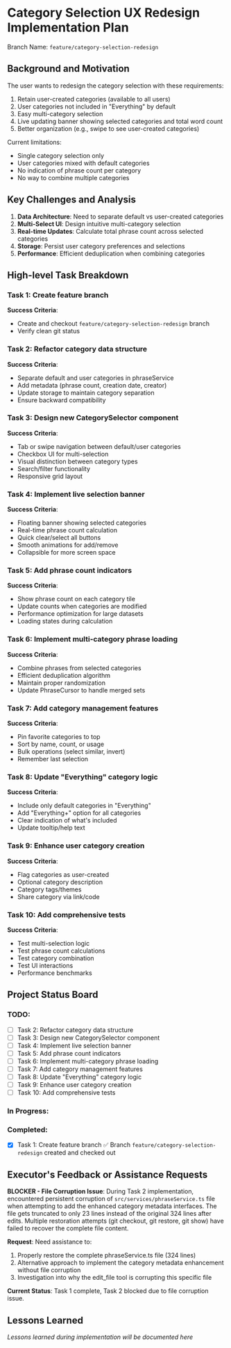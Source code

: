 # Category Selection UX Redesign Implementation Plan

Branch Name: `feature/category-selection-redesign`

## Background and Motivation

The user wants to redesign the category selection with these requirements:
1. Retain user-created categories (available to all users)
2. User categories not included in "Everything" by default
3. Easy multi-category selection
4. Live updating banner showing selected categories and total word count
5. Better organization (e.g., swipe to see user-created categories)

Current limitations:
- Single category selection only
- User categories mixed with default categories
- No indication of phrase count per category
- No way to combine multiple categories

## Key Challenges and Analysis

1. **Data Architecture**: Need to separate default vs user-created categories
2. **Multi-Select UI**: Design intuitive multi-category selection
3. **Real-time Updates**: Calculate total phrase count across selected categories
4. **Storage**: Persist user category preferences and selections
5. **Performance**: Efficient deduplication when combining categories

## High-level Task Breakdown

### Task 1: Create feature branch
**Success Criteria**: 
- Create and checkout `feature/category-selection-redesign` branch
- Verify clean git status

### Task 2: Refactor category data structure
**Success Criteria**:
- Separate default and user categories in phraseService
- Add metadata (phrase count, creation date, creator)
- Update storage to maintain category separation
- Ensure backward compatibility

### Task 3: Design new CategorySelector component
**Success Criteria**:
- Tab or swipe navigation between default/user categories
- Checkbox UI for multi-selection
- Visual distinction between category types
- Search/filter functionality
- Responsive grid layout

### Task 4: Implement live selection banner
**Success Criteria**:
- Floating banner showing selected categories
- Real-time phrase count calculation
- Quick clear/select all buttons
- Smooth animations for add/remove
- Collapsible for more screen space

### Task 5: Add phrase count indicators
**Success Criteria**:
- Show phrase count on each category tile
- Update counts when categories are modified
- Performance optimization for large datasets
- Loading states during calculation

### Task 6: Implement multi-category phrase loading
**Success Criteria**:
- Combine phrases from selected categories
- Efficient deduplication algorithm
- Maintain proper randomization
- Update PhraseCursor to handle merged sets

### Task 7: Add category management features
**Success Criteria**:
- Pin favorite categories to top
- Sort by name, count, or usage
- Bulk operations (select similar, invert)
- Remember last selection

### Task 8: Update "Everything" category logic
**Success Criteria**:
- Include only default categories in "Everything"
- Add "Everything+" option for all categories
- Clear indication of what's included
- Update tooltip/help text

### Task 9: Enhance user category creation
**Success Criteria**:
- Flag categories as user-created
- Optional category description
- Category tags/themes
- Share category via link/code

### Task 10: Add comprehensive tests
**Success Criteria**:
- Test multi-selection logic
- Test phrase count calculations
- Test category combination
- Test UI interactions
- Performance benchmarks

## Project Status Board

### TODO:
- [ ] Task 2: Refactor category data structure
- [ ] Task 3: Design new CategorySelector component
- [ ] Task 4: Implement live selection banner
- [ ] Task 5: Add phrase count indicators
- [ ] Task 6: Implement multi-category phrase loading
- [ ] Task 7: Add category management features
- [ ] Task 8: Update "Everything" category logic
- [ ] Task 9: Enhance user category creation
- [ ] Task 10: Add comprehensive tests

### In Progress:

### Completed:
- [x] Task 1: Create feature branch ✅ Branch `feature/category-selection-redesign` created and checked out

## Executor's Feedback or Assistance Requests

**BLOCKER - File Corruption Issue**: During Task 2 implementation, encountered persistent corruption of `src/services/phraseService.ts` file when attempting to add the enhanced category metadata interfaces. The file gets truncated to only 23 lines instead of the original 324 lines after edits. Multiple restoration attempts (git checkout, git restore, git show) have failed to recover the complete file content.

**Request**: Need assistance to:
1. Properly restore the complete phraseService.ts file (324 lines)
2. Alternative approach to implement the category metadata enhancement without file corruption
3. Investigation into why the edit_file tool is corrupting this specific file

**Current Status**: Task 1 complete, Task 2 blocked due to file corruption issue.

## Lessons Learned

_Lessons learned during implementation will be documented here_ 